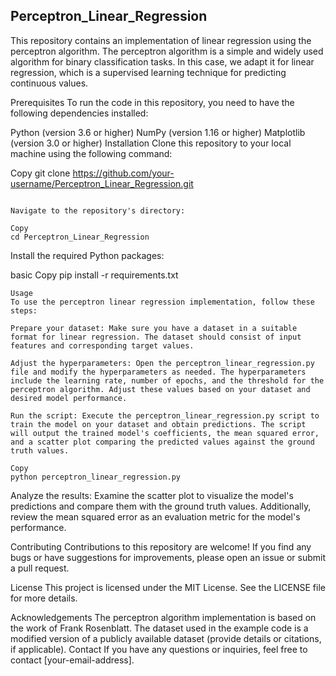 ## Perceptron_Linear_Regression

This repository contains an implementation of linear regression using the perceptron algorithm. The perceptron algorithm is a simple and widely used algorithm for binary classification tasks. In this case, we adapt it for linear regression, which is a supervised learning technique for predicting continuous values.

Prerequisites
To run the code in this repository, you need to have the following dependencies installed:

Python (version 3.6 or higher)
NumPy (version 1.16 or higher)
Matplotlib (version 3.0 or higher)
Installation
Clone this repository to your local machine using the following command:

Copy
git clone https://github.com/your-username/Perceptron_Linear_Regression.git
```

Navigate to the repository's directory:

Copy
cd Perceptron_Linear_Regression
```

Install the required Python packages:

basic
Copy
pip install -r requirements.txt
```
Usage
To use the perceptron linear regression implementation, follow these steps:

Prepare your dataset: Make sure you have a dataset in a suitable format for linear regression. The dataset should consist of input features and corresponding target values.

Adjust the hyperparameters: Open the perceptron_linear_regression.py file and modify the hyperparameters as needed. The hyperparameters include the learning rate, number of epochs, and the threshold for the perceptron algorithm. Adjust these values based on your dataset and desired model performance.

Run the script: Execute the perceptron_linear_regression.py script to train the model on your dataset and obtain predictions. The script will output the trained model's coefficients, the mean squared error, and a scatter plot comparing the predicted values against the ground truth values.

Copy
python perceptron_linear_regression.py
```

Analyze the results: Examine the scatter plot to visualize the model's predictions and compare them with the ground truth values. Additionally, review the mean squared error as an evaluation metric for the model's performance.

Contributing
Contributions to this repository are welcome! If you find any bugs or have suggestions for improvements, please open an issue or submit a pull request.

License
This project is licensed under the MIT License. See the LICENSE file for more details.

Acknowledgements
The perceptron algorithm implementation is based on the work of Frank Rosenblatt.
The dataset used in the example code is a modified version of a publicly available dataset (provide details or citations, if applicable).
Contact
If you have any questions or inquiries, feel free to contact [your-email-address].
